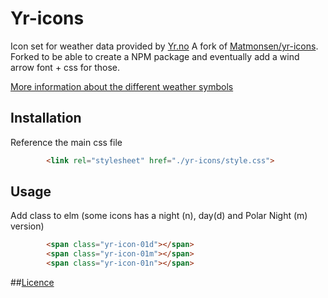 # Yr-icons

Icon set for weather data provided by [Yr.no](https://hjelp.yr.no/hc/no/articles/360001940793-Gratis-v%C3%A6rdata-fra-Yr)
A fork of [Matmonsen/yr-icons](https://github.com/Matmonsen/yr-icons/blob/master/LICENSE). Forked to be able to create a NPM package and eventually add a wind arrow font + css for those.

[More information about the different weather symbols](http://om.yr.no/forklaring/symbol/)

## Installation
Reference the main css file
```html
        <link rel="stylesheet" href="./yr-icons/style.css">
```
## Usage
Add class to elm (some icons has a night (n), day(d) and Polar Night (m) version)
```html
        <span class="yr-icon-01d"></span>
        <span class="yr-icon-01m"></span>
        <span class="yr-icon-01n"></span>
```

##[Licence](https://github.com/Matmonsen/yr-icons/blob/master/LICENSE)
